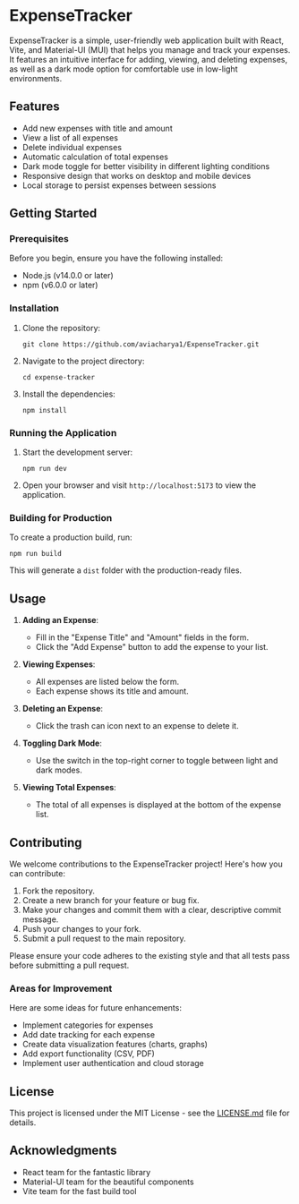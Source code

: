 # ExpenseTracker

ExpenseTracker is a simple, user-friendly web application built with React, Vite, and Material-UI (MUI) that helps you manage and track your expenses. It features an intuitive interface for adding, viewing, and deleting expenses, as well as a dark mode option for comfortable use in low-light environments.

## Features

- Add new expenses with title and amount
- View a list of all expenses
- Delete individual expenses
- Automatic calculation of total expenses
- Dark mode toggle for better visibility in different lighting conditions
- Responsive design that works on desktop and mobile devices
- Local storage to persist expenses between sessions

## Getting Started

### Prerequisites

Before you begin, ensure you have the following installed:
- Node.js (v14.0.0 or later)
- npm (v6.0.0 or later)

### Installation

1. Clone the repository:
   ```
   git clone https://github.com/aviacharya1/ExpenseTracker.git
   ```

2. Navigate to the project directory:
   ```
   cd expense-tracker
   ```

3. Install the dependencies:
   ```
   npm install
   ```

### Running the Application

1. Start the development server:
   ```
   npm run dev
   ```

2. Open your browser and visit `http://localhost:5173` to view the application.

### Building for Production

To create a production build, run:

```
npm run build
```

This will generate a `dist` folder with the production-ready files.

## Usage

1. **Adding an Expense**: 
   - Fill in the "Expense Title" and "Amount" fields in the form.
   - Click the "Add Expense" button to add the expense to your list.

2. **Viewing Expenses**: 
   - All expenses are listed below the form.
   - Each expense shows its title and amount.

3. **Deleting an Expense**: 
   - Click the trash can icon next to an expense to delete it.

4. **Toggling Dark Mode**: 
   - Use the switch in the top-right corner to toggle between light and dark modes.

5. **Viewing Total Expenses**: 
   - The total of all expenses is displayed at the bottom of the expense list.

## Contributing

We welcome contributions to the ExpenseTracker project! Here's how you can contribute:

1. Fork the repository.
2. Create a new branch for your feature or bug fix.
3. Make your changes and commit them with a clear, descriptive commit message.
4. Push your changes to your fork.
5. Submit a pull request to the main repository.

Please ensure your code adheres to the existing style and that all tests pass before submitting a pull request.

### Areas for Improvement

Here are some ideas for future enhancements:
- Implement categories for expenses
- Add date tracking for each expense
- Create data visualization features (charts, graphs)
- Add export functionality (CSV, PDF)
- Implement user authentication and cloud storage

## License

This project is licensed under the MIT License - see the [LICENSE.md](LICENSE.md) file for details.

## Acknowledgments

- React team for the fantastic library
- Material-UI team for the beautiful components
- Vite team for the fast build tool




